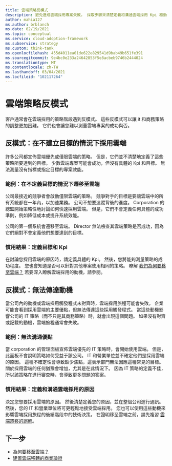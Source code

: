 ```yaml
---
title: 雲端策略反模式
description: 避免造成雲端採用專案失敗。 採取步驟來清楚定義和溝通雲端採用 Kpi 和動機。
author: mahia127
ms.author: brblanch
ms.date: 02/19/2021
ms.topic: conceptual
ms.service: cloud-adoption-framework
ms.subservice: strategy
ms.custom: think-tank
ms.openlocfilehash: 455d4011ea01de622e829541d9bab49b651fe391
ms.sourcegitcommit: 9e4bc0e233a24642853f5e8acbeb9746b2444024
ms.translationtype: MT
ms.contentlocale: zh-TW
ms.lasthandoff: 03/04/2021
ms.locfileid: "102117264"
---
```

# <a name="cloud-strategy-antipatterns"></a>雲端策略反模式

客戶通常會在雲端採用的策略階段遇到反模式。 這些反模式可以讓 it 和商務策略的調整更加困難。 它們也會讓您難以測量雲端專案的成功與否。

## <a name="antipattern-adopt-the-cloud-without-establishing-goals"></a>反模式：在不建立目標的情況下採用雲端

許多公司都宣佈雲端優先或僅限雲端的策略。 但是，它們並不清楚地定義了這些策略所要達到的目標。 少數雲端專案可能會成功，但沒有具體的 Kpi 和目標。 無法測量沒有指標或指定目標的專案效能。

### <a name="example-migrate-to-the-cloud-without-defining-goals"></a>範例：在不定義目標的情況下遷移至雲端

公司最接近的競爭者會啟動僅限雲端的策略。 競爭對手的目標是要讓雲端中的所有系統都在一年內，以加速業務。 公司不想要追蹤背後的進度。 Corporation 的總監開始策略性地討論如何快速採用雲端。 但是，它們不會定義任何具體的成功準則，例如降低成本或提升系統效能。

公司的第一個系統會遷移至雲端。 Director 無法檢查其雲端策略是否成功，因為它們絕對不會定義他們想要達到的目標。

### <a name="preferred-outcome-define-goals-and-kpis"></a>慣用結果：定義目標和 Kpi

在討論您採用雲端的原因時，請定義具體的 Kpi。 然後，您將能夠測量策略的成功程度。 您也會知道是否可以針對其他專案使用相同的策略。 瞭解 [我們為何要移至雲端？](../strategy/motivations.md) 若要深入瞭解雲端採用的動機，請參閱。

## <a name="antipattern-fail-to-communicate-motivations"></a>反模式：無法傳達動機

當公司內的動機或雲端採用觸發程式未對齊時，雲端採用旅程可能會失敗。 企業可能會看到採用雲端的主要優點，但無法傳達這些採用觸發程式。 當這些動機影響公司的 IT 策略（而不只是其商務策略）時，就會出現這個問題。 如果沒有對齊或記載的動機，雲端旅程通常會失敗。

### <a name="example-fail-to-communicate-benefits"></a>範例：無法溝通優點

當 corporation 的管理面板宣佈雲端優先的 IT 策略時，會開始使用雲端。 但是，此面板不會說明策略如何受益于該公司。 IT 和營業單位並不確定他們是採用雲端的原因。 這種不確定性會導致缺少焦點，這表示部門無法因應這種常見的目標。 關於採用雲端的任何猶豫會增加，尤其是在此情況下。 因為 IT 策略的定義不佳，所以該策略在進行審查時，會導致更多問題的答案。

### <a name="preferred-outcome-define-and-communicate-reasons-for-cloud-adoption"></a>慣用結果：定義和溝通雲端採用的原因

決定您想要採用雲端的原因。 然後清楚定義您的原因，並在整個公司進行通訊。 然後，您的 IT 和營業單位將可更輕鬆地接受雲端採用。 您也可以使用這些動機來影響雲端採用旅程的後續階段中的技術決策。 在證明移至雲端之前，請先複習 [雲端遷移的誤解](../strategy/cloud-migration-business-case.md)。

## <a name="next-steps"></a>下一步

- [為何要移至雲端？](../strategy/motivations.md)
- [建置雲端移轉的商業論證](../strategy/cloud-migration-business-case.md)